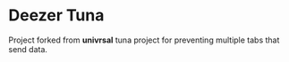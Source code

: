 # Deezer Tuna

Project forked from **univrsal** tuna project for preventing multiple tabs that send data.